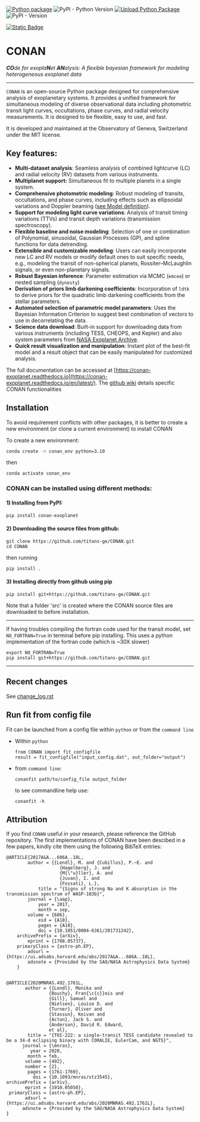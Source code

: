 [![Python package](https://github.com/titans-ge/CONAN/actions/workflows/python-package.yml/badge.svg)](https://github.com/titans-ge/CONAN/actions/workflows/python-package.yml)
![PyPI - Python Version](https://img.shields.io/pypi/pyversions/conan-exoplanet)
[![Upload Python Package](https://github.com/titans-ge/CONAN/actions/workflows/python-publish-pypi.yml/badge.svg)](https://github.com/titans-ge/CONAN/actions/workflows/python-publish-pypi.yml)
![PyPI - Version](https://img.shields.io/pypi/v/conan-exoplanet)
<!-- add static badge -->
[![Static Badge](https://img.shields.io/badge/Ask%20AI%20-%20green?style=for-the-badge)](https://gurubase.io/g/conan)



# CONAN
_**CO**de for exopla**N**et **AN**alysis: A flexible bayesian framework for modeling heterogeneous exoplanet data_


---

`CONAN` is an open-source Python package designed for comprehensive analysis of exoplanetary systems. 
It provides a unified framework for simultaneous modeling of diverse observational data including
photometric transit light curves, occultations, phase curves, and radial velocity measurements. 
It is designed to be flexible, easy to use, and fast. 

It is developed and maintained at the 
Observatory of Geneva, Switzerland under the MIT license.

Key features:
-------------
- **Multi-dataset analysis**: Seamless analysis of combined lightcurve (LC) and radial velocity (RV) datasets from various instruments.
- **Multiplanet support:** Simultaneous fit to multiple planets in a single system.
- **Comprehensive photometric modeling**: Robust modeling of transits, occultations, and phase curves, including effects such as ellipsoidal variations and Doppler beaming ([see Model definition](https://github.com/titans-ge/CONAN/wiki/LC-and-RV-models)).
- **Support for modeling light curve variations**: Analysis of transit timing variations (TTVs) and  transit depth variations (transmission spectroscopy).
- **Flexible baseline and noise modeling**: Selection of one or combination of Polynomial, sinusoidal, Gaussian Processes (GP), and spline functions for data detrending.
- **Extensible and customizable modeling**: Users can easily incorporate new LC and RV models or modify default ones to suit specific needs, e.g., modeling the transit of non-spherical planets, Rossiter–McLaughlin signals, or even non-planetary signals.
- **Robust Bayesian inference**: Parameter estimation via MCMC (`emcee`) or nested sampling (`dynesty`)
- **Derivation of priors limb darkening coefficients**: Incorporation of `ldtk` to derive priors for the quadratic limb darkening coefficients from the stellar parameters.
- **Automated selection of parametric model parameters**: Uses the Bayesian Information Criterion to suggest best combination of vectors to use in decorrelating the data.
- **Science data download**: Built-in support for downloading data from various instruments (including TESS, CHEOPS, and Kepler) and also system parameters from [NASA Exoplanet Archive](https://exoplanetarchive.ipac.caltech.edu/).
- **Quick result visualization and manipulation**: Instant plot of the best-fit model and a result object that can be easily manipulated for customized analysis.

The full documentation can be accessed at [https://conan-exoplanet.readthedocs.io](https://conan-exoplanet.readthedocs.io/en/latest/). The [github wiki](https://github.com/titans-ge/CONAN/wiki) details specific CONAN functionalities


## Installation
To avoid requirement conflicts with other packages, it is better to create a new environment (or clone a current environment) to install CONAN


To create a new environment:
```bash
conda create -n conan_env python=3.10
```
then
```
conda activate conan_env
```


### CONAN can be installed using different methods: 

#### 1) Installing from PyPI:
```
pip install conan-exoplanet
```

#### 2) Downloading the source files from github: 
```
git clone https://github.com/titans-ge/CONAN.git
cd CONAN 
```

then running
```
pip install .
```

#### 3) Installing directly from github using pip
```
pip install git+https://github.com/titans-ge/CONAN.git
```
Note that a folder 'src' is created where the CONAN source files are downloaded to before installation.



---

If having troubles compiling the fortran code used for the transit model, set `NO_FORTRAN=True` in terminal before pip installing. This uses a python implementation of the fortran code (which is ~30X slower)

```
export NO_FORTRAN=True
pip install git+https://github.com/titans-ge/CONAN.git
```

-------------------------
## Recent changes
See [change_log.rst](https://github.com/titans-ge/CONAN/blob/main/change_log.rst)


## Run fit from config file 
Fit can be launched from a config file within `python` or from the `command line`

- Within `python`
    ```
    from CONAN import fit_configfile
    result = fit_configfile("input_config.dat", out_folder="output")
    ```
- from `command line`: 
    ```
    conanfit path/to/config_file output_folder 
    ```

    to see commandline help use:
    ``` 
    conanfit -h  
    ```

## Attribution

If you find `CONAN` useful in your research, please reference the GitHub
repository. The first implementations of CONAN have been descibed in a few papers, kindly cite them using the following BibTeX entries:
```
@ARTICLE{2017A&A...606A..18L,
        author = {{Lendl}, M. and {Cubillos}, P.~E. and 
                    {Hagelberg}, J. and 
                    {M{\"u}ller}, A. and 
                    {Juvan}, I. and 
                    {Fossati}, L.},
            title = "{Signs of strong Na and K absorption in the transmission spectrum of WASP-103b}",
        journal = {\aap},
            year = 2017,
            month = sep,
        volume = {606},
            eid = {A18},
            pages = {A18},
            doi = {10.1051/0004-6361/201731242},
    archivePrefix = {arXiv},
        eprint = {1708.05737},
    primaryClass = {astro-ph.EP},
        adsurl = {https://ui.adsabs.harvard.edu/abs/2017A&A...606A..18L},
        adsnote = {Provided by the SAO/NASA Astrophysics Data System}
    }


@ARTICLE{2020MNRAS.492.1761L,
       author = {{Lendl}, Monika and 
                {Bouchy}, Fran{\c{c}}ois and 
                {Gill}, Samuel and 
                {Nielsen}, Louise D. and 
                {Turner}, Oliver and 
                {Stassun}, Keivan and 
                {Acton}, Jack S. and 
                {Anderson}, David R. Edward, 
                et al},
        title = "{TOI-222: a single-transit TESS candidate revealed to be a 34-d eclipsing binary with CORALIE, EulerCam, and NGTS}",
      journal = {\mnras},
         year = 2020,
        month = feb,
       volume = {492},
       number = {2},
        pages = {1761-1769},
          doi = {10.1093/mnras/stz3545},
archivePrefix = {arXiv},
       eprint = {1910.05050},
 primaryClass = {astro-ph.EP},
       adsurl = {https://ui.adsabs.harvard.edu/abs/2020MNRAS.492.1761L},
      adsnote = {Provided by the SAO/NASA Astrophysics Data System}
}


```